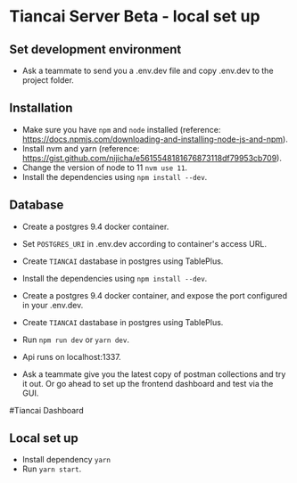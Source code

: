 # Tiancai Server Beta - local set up

## Set development environment 

- Ask a teammate to send you a .env.dev file and copy .env.dev to the project folder.

## Installation

- Make sure you have `npm` and `node` installed (reference: https://docs.npmjs.com/downloading-and-installing-node-js-and-npm).
- Install nvm and yarn (reference: https://gist.github.com/nijicha/e5615548181676873118df79953cb709).
- Change the version of node to 11 `nvm use 11`.
- Install the dependencies using `npm install --dev`.

## Database 

- Create a postgres 9.4 docker container.
- Set `POSTGRES_URI` in .env.dev according to container's access URL.
- Create `TIANCAI` dastabase in postgres using TablePlus.



- Install the dependencies using `npm install --dev`.
- Create a postgres 9.4 docker container, and expose the port configured in your .env.dev.
- Create `TIANCAI` dastabase in postgres using TablePlus.
- Run `npm run dev` or `yarn dev`.
- Api runs on localhost:1337.
- Ask a teammate give you the latest copy of postman collections and try it out. Or go ahead to set up the frontend dashboard and test via the GUI.


#Tiancai Dashboard

## Local set up

- Install dependency `yarn`
- Run `yarn start`.
